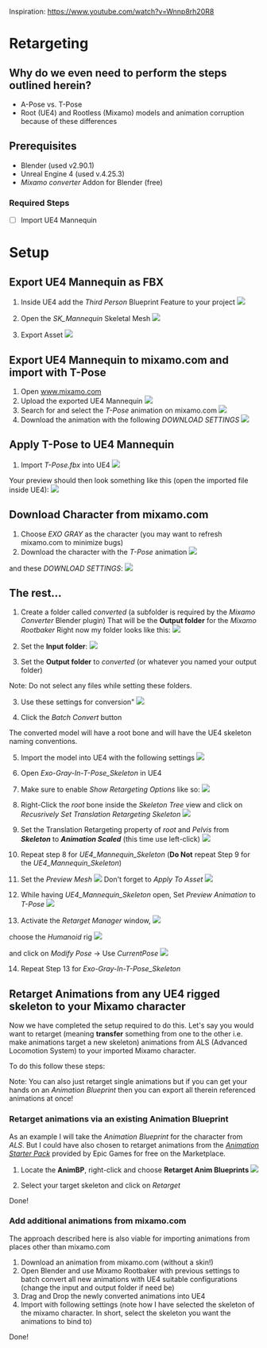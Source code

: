 Inspiration: https://www.youtube.com/watch?v=Wnnp8rh20R8

# Retargeting

## Why do we even need to perform the steps outlined herein?

- A-Pose vs. T-Pose
- Root (UE4) and Rootless (Mixamo) models and animation corruption because of these differences

## Prerequisites

- Blender (used v2.90.1)
- Unreal Engine 4 (used v.4.25.3)
- *Mixamo converter* Addon for Blender (free)

### Required Steps

- [ ] Import UE4 Mannequin

# Setup

## Export UE4 Mannequin as FBX
1. Inside UE4 add the *Third Person* Blueprint Feature to your project
![](./assets/1.JPG)

2. Open the *SK_Mannequin* Skeletal Mesh
![](./assets/2.JPG)

3. Export Asset
![](./assets/3.png)

## Export UE4 Mannequin to mixamo.com and import with T-Pose
1. Open www.mixamo.com
2. Upload the exported UE4 Mannequin 
![](./assets/4.JPG)
3. Search for and select the *T-Pose* animation on mixamo.com
![](./assets/5.JPG)
4. Download the animation with the following *DOWNLOAD SETTINGS*
![](./assets/6.JPG)

## Apply T-Pose to UE4 Mannequin
1. Import *T-Pose.fbx* into UE4
![](./assets/7.JPG)

Your preview should then look something like this (open the imported file inside UE4):
![](./assets/8.JPG)

## Download Character from mixamo.com

1. Choose *EXO GRAY* as the character (you may want to refresh mixamo.com to minimize bugs)
2. Download the character with the *T-Pose* animation
![](./assets/9.JPG)

and these *DOWNLOAD SETTINGS*:
![](./assets/10.JPG)

## The rest...

1. Create a folder called *converted* (a subfolder is required by the *Mixamo Converter* Blender plugin)
That will be the **Output folder** for the *Mixamo Rootbaker*
Right now my folder looks like this:
![](./assets/11.JPG)


2. Set the **Input folder**:
![](./assets/12.JPG)

2. Set the **Output folder** to *converted* (or whatever you named your output folder)

Note: Do not select any files while setting these folders.

3. Use these settings for conversion"
![](./assets/13.JPG)

4. Click the *Batch Convert* button

The converted model will have a root bone and will have the UE4 skeleton naming conventions.

5. Import the model into UE4 with the following settings
![](./assets/14.jpg)
6. Open *Exo-Gray-In-T-Pose_Skeleton* in UE4
7. Make sure to enable *Show Retargeting Options* like so:
![](./assets/15.jpg)
8. Right-Click the *root* bone inside the *Skeleton Tree* view and click on *Recusrively Set Translation Retargeting Skeleton*
![](./assets/16.jpg)
9. Set the Translation Retargeting property of *root* and *Pelvis* from ***Skeleton*** to ***Animation Scaled*** (this time use left-click)
![](./assets/17.jpg)
10. Repeat step 8 for *UE4_Mannequin_Skeleton* (**Do Not** repeat Step 9 for the *UE4_Mannequin_Skeleton*)
11. Set the *Preview Mesh*
![](./assets/18.png)
Don't forget to *Apply To Asset*
![](./assets/19.JPG)

12.  While having *UE4_Mannequin_Skeleton* open, Set *Preview Animation* to *T-Pose*
![](./assets/20.png)

13. Activate the *Retarget Manager* window,
![](./assets/21.png)

choose the *Humanoid* rig
![](./assets/22.png)

and click on *Modify Pose* -> Use *CurrentPose*
![](./assets/23.png)

14. Repeat Step 13 for *Exo-Gray-In-T-Pose_Skeleton*

## Retarget Animations from any UE4 rigged skeleton to your Mixamo character

Now we have completed the setup required to do this. Let's say you would want to retarget (meaning **transfer** something from one to the other i.e. make animations target a new skeleton) animations from ALS (Advanced Locomotion System) to your imported Mixamo character.

To do this follow these steps:

Note: You can also just retarget single animations but if you can get your hands on an *Animation Blueprint* then you can export all therein referenced animations at once!

### Retarget animations via an existing Animation Blueprint

As an example I will take the *Animation Blueprint* for the character from *ALS*. But I could have also chosen to retarget animations from the [*Animation Starter Pack*](https://www.unrealengine.com/marketplace/en-US/product/animation-starter-pack) provided by Epic Games for free on the Marketplace.


1. Locate the **AnimBP**, right-click and choose **Retarget Anim Blueprints**
![](./assets/24.png)

2. Select your target skeleton and click on *Retarget*

Done!

### Add additional animations from mixamo.com
The approach described here is also viable for importing animations from places other than mixamo.com

1. Download an animation from mixamo.com (without a skin!)
2. Open Blender and use Mixamo Rootbaker with previous settings to batch convert all new animations with UE4 suitable configurations (change the input and output folder if need be)
3. Drag and Drop the newly converted animations into UE4
4. Import with following settings (note how I have selected the skeleton of the mixamo character. In short, select the skeleton you want the animations to bind to)

Done!